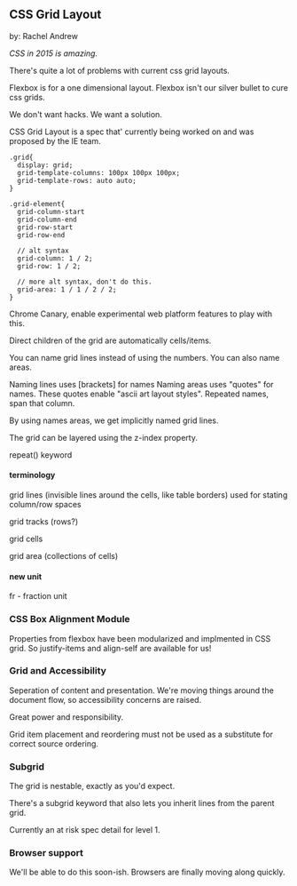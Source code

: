 ## CSS Grid Layout
by: Rachel Andrew

*CSS in 2015 is amazing.*

There's quite a lot of problems with current css grid layouts.

Flexbox is for a one dimensional layout. Flexbox isn't our silver bullet to cure css grids.

We don't want hacks. We want a solution.

CSS Grid Layout is a spec that' currently being worked on and was proposed by the IE team.

```
.grid{
  display: grid;
  grid-template-columns: 100px 100px 100px;
  grid-template-rows: auto auto;
}

.grid-element{
  grid-column-start
  grid-column-end
  grid-row-start
  grid-row-end
  
  // alt syntax 
  grid-column: 1 / 2;
  grid-row: 1 / 2;
 
  // more alt syntax, don't do this.
  grid-area: 1 / 1 / 2 / 2;
}
```

Chrome Canary, enable experimental web platform features to play with this.

Direct children of the grid are automatically cells/items.

You can name grid lines instead of using the numbers.
You can also name areas.

Naming lines uses [brackets] for names
Naming areas uses "quotes" for names. These quotes enable "ascii art layout styles". Repeated names, span that column.

By using names areas, we get implicitly named grid lines.

The grid can be layered using the z-index property.

repeat() keyword

#### terminology
grid lines (invisible lines around the cells, like table borders) used for stating column/row spaces

grid tracks (rows?)

grid cells

grid area (collections of cells)


#### new unit

fr - fraction unit

### CSS Box Alignment Module

Properties from flexbox have been modularized and implmented in CSS grid. So justify-items and align-self are available for us!


### Grid and Accessibility

Seperation of content and presentation. We're moving things around the document flow, so accessibility concerns are raised.

Great power and responsibility.

Grid item placement and reordering must not be used as a substitute for correct source ordering.

### Subgrid

The grid is nestable, exactly as you'd expect.

There's a subgrid keyword that also lets you inherit lines from the parent grid.

Currently an at risk spec detail for level 1.

### Browser support

We'll be able to do this soon-ish. Browsers are finally moving along quickly.
